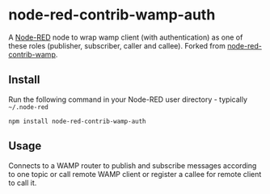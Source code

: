node-red-contrib-wamp-auth
===================

A <a href="http://nodered.org" target="_new">Node-RED</a> node to wrap wamp client (with authentication) as one of these roles (publisher, subscriber, caller and callee).
Forked from <a href="https://www.npmjs.com/package/node-red-contrib-wamp" target="_new">node-red-contrib-wamp</a>.

Install
-------

Run the following command in your Node-RED user directory - typically `~/.node-red`

    npm install node-red-contrib-wamp-auth


Usage
-----
Connects to a WAMP router to publish and subscribe messages according to one topic or call remote WAMP client or register a callee for remote client to call it.